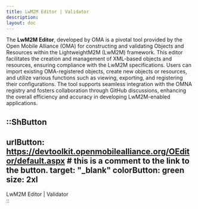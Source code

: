 ```yaml
---
title: LwM2M Editor | Validator
description:
layout: doc
---
```



The <strong>LwM2M Editor</strong>, developed by OMA is a pivotal tool provided by the Open Mobile Alliance (OMA) for constructing and validating Objects and Resources within the LightweightM2M (LwM2M) framework. This editor facilitates the creation and management of XML-based objects and resources, ensuring compliance with the LwM2M specifications. Users can import existing OMA-registered objects, create new objects or resources, and utilize various functions such as viewing, exporting, and registering their configurations. The tool supports seamless integration with the OMNA registry and fosters collaboration through GitHub discussions, enhancing the overall efficiency and accuracy in developing LwM2M-enabled applications.


::ShButton
---
urlButton: https://devtoolkit.openmobilealliance.org/OEditor/default.aspx # this is a comment to the link to the button.
target: "_blank"
colorButton: green
size: 2xl 
---

LwM2M Editor | Validator  
::
